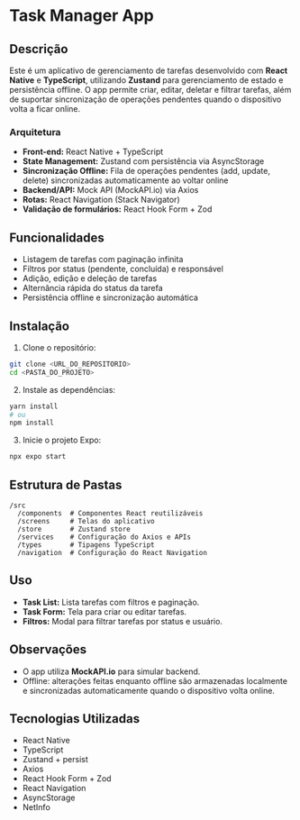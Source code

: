 # Task Manager App

## Descrição

Este é um aplicativo de gerenciamento de tarefas desenvolvido com **React Native** e **TypeScript**, utilizando **Zustand** para gerenciamento de estado e persistência offline. O app permite criar, editar, deletar e filtrar tarefas, além de suportar sincronização de operações pendentes quando o dispositivo volta a ficar online.

### Arquitetura

* **Front-end:** React Native + TypeScript
* **State Management:** Zustand com persistência via AsyncStorage
* **Sincronização Offline:** Fila de operações pendentes (add, update, delete) sincronizadas automaticamente ao voltar online
* **Backend/API:** Mock API (MockAPI.io) via Axios
* **Rotas:** React Navigation (Stack Navigator)
* **Validação de formulários:** React Hook Form + Zod

## Funcionalidades

* Listagem de tarefas com paginação infinita
* Filtros por status (pendente, concluída) e responsável
* Adição, edição e deleção de tarefas
* Alternância rápida do status da tarefa
* Persistência offline e sincronização automática

## Instalação

1. Clone o repositório:

```bash
git clone <URL_DO_REPOSITORIO>
cd <PASTA_DO_PROJETO>
```

2. Instale as dependências:

```bash
yarn install
# ou
npm install
```

3. Inicie o projeto Expo:

```bash
npx expo start
```

## Estrutura de Pastas

```
/src
  /components  # Componentes React reutilizáveis
  /screens     # Telas do aplicativo
  /store       # Zustand store
  /services    # Configuração do Axios e APIs
  /types       # Tipagens TypeScript
  /navigation  # Configuração do React Navigation
```

## Uso

* **Task List:** Lista tarefas com filtros e paginação.
* **Task Form:** Tela para criar ou editar tarefas.
* **Filtros:** Modal para filtrar tarefas por status e usuário.

## Observações

* O app utiliza **MockAPI.io** para simular backend.
* Offline: alterações feitas enquanto offline são armazenadas localmente e sincronizadas automaticamente quando o dispositivo volta online.

## Tecnologias Utilizadas

* React Native
* TypeScript
* Zustand + persist
* Axios
* React Hook Form + Zod
* React Navigation
* AsyncStorage
* NetInfo
